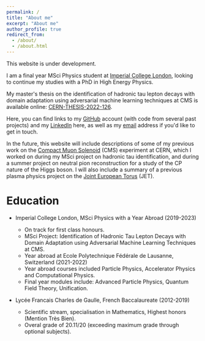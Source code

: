 ```yaml
---
permalink: /
title: "About me"
excerpt: "About me"
author_profile: true
redirect_from: 
  - /about/
  - /about.html
---
```




This website is under development.

I am a final year MSci Physics student at [Imperial College London](https://www.imperial.ac.uk/ "ICL"), looking to continue my studies with a PhD in High Energy Physics. 

My master's thesis on the identification of hadronic tau lepton decays with domain adaptation using adversarial machine learning techniques at CMS is available online: [CERN-THESIS-2022-126](https://cds.cern.ch/record/2827366/ "Thesis").

Here, you can find links to my [GitHub](https://lucasrussell01.github.io "github") account (with code from several past projects) and my [LinkedIn](https://www.linkedin.com/in/lucasrussell01/ "linkedin") here, as well as my [email](mailto:lucas.russell19@imperial.ac.uk "mail") address if you'd like to get in touch. 

In the future, this website will include descriptions of some of my previous work on the [Compact Muon Solenoid](https://cms.cern/ "CMS") (CMS) experiment at CERN, which I worked on during my MSci project on hadronic tau identification, and during a summer project on neutral pion reconstruction for a study of the CP nature of the Higgs boson. I will also include a summary of a previous plasma physics project on the [Joint European Torus](https://www.euro-fusion.org/devices/jet/ "JET") (JET).


Education
======
* Imperial College London, MSci Physics with a Year Abroad (2019-2023)
  * On track for first class honours.
  * MSci Project:  Identification of Hadronic Tau Lepton Decays with Domain Adaptation using Adversarial Machine Learning Techniques at CMS.
  * Year abroad at Ecole Polytechnique F&eacute;d&eacute;rale de Lausanne, Switzerland (2021-2022)
  * Year abroad courses included Particle Physics, Accelerator Physics and Computational Physics.
  * Final year modules include: Advanced Particle Physics, Quantum Field Theory, Unification.

* Lyc&eacute;e Francais Charles de Gaulle, French Baccalaureate (2012-2019)
  * Scientific stream, specialisation in Mathematics, Highest honors (Mention Tr&egrave;s Bien).
  * Overal grade of 20.11/20 (exceeding maximum grade through optional subjects).
